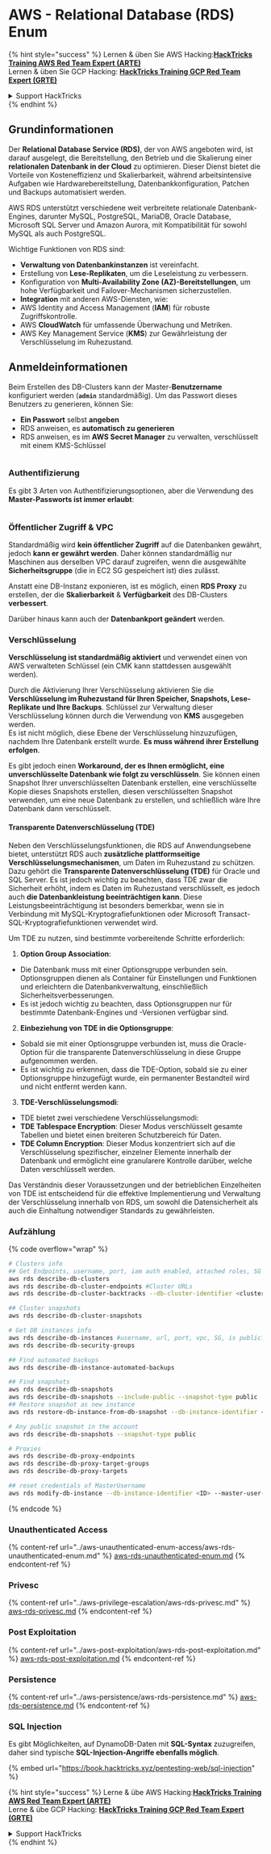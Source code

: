 # AWS - Relational Database (RDS) Enum

{% hint style="success" %}
Lernen & üben Sie AWS Hacking:<img src="../../../.gitbook/assets/image (1) (1) (1).png" alt="" data-size="line">[**HackTricks Training AWS Red Team Expert (ARTE)**](https://training.hacktricks.xyz/courses/arte)<img src="../../../.gitbook/assets/image (1) (1) (1).png" alt="" data-size="line">\
Lernen & üben Sie GCP Hacking: <img src="../../../.gitbook/assets/image (2).png" alt="" data-size="line">[**HackTricks Training GCP Red Team Expert (GRTE)**<img src="../../../.gitbook/assets/image (2).png" alt="" data-size="line">](https://training.hacktricks.xyz/courses/grte)

<details>

<summary>Support HackTricks</summary>

* Überprüfen Sie die [**Abonnementpläne**](https://github.com/sponsors/carlospolop)!
* **Treten Sie der** 💬 [**Discord-Gruppe**](https://discord.gg/hRep4RUj7f) oder der [**Telegram-Gruppe**](https://t.me/peass) bei oder **folgen** Sie uns auf **Twitter** 🐦 [**@hacktricks\_live**](https://twitter.com/hacktricks_live)**.**
* **Teilen Sie Hacking-Tricks, indem Sie PRs an die** [**HackTricks**](https://github.com/carlospolop/hacktricks) und [**HackTricks Cloud**](https://github.com/carlospolop/hacktricks-cloud) GitHub-Repos senden.

</details>
{% endhint %}

## Grundinformationen

Der **Relational Database Service (RDS)**, der von AWS angeboten wird, ist darauf ausgelegt, die Bereitstellung, den Betrieb und die Skalierung einer **relationalen Datenbank in der Cloud** zu optimieren. Dieser Dienst bietet die Vorteile von Kosteneffizienz und Skalierbarkeit, während arbeitsintensive Aufgaben wie Hardwarebereitstellung, Datenbankkonfiguration, Patchen und Backups automatisiert werden.

AWS RDS unterstützt verschiedene weit verbreitete relationale Datenbank-Engines, darunter MySQL, PostgreSQL, MariaDB, Oracle Database, Microsoft SQL Server und Amazon Aurora, mit Kompatibilität für sowohl MySQL als auch PostgreSQL.

Wichtige Funktionen von RDS sind:

* **Verwaltung von Datenbankinstanzen** ist vereinfacht.
* Erstellung von **Lese-Replikaten**, um die Leseleistung zu verbessern.
* Konfiguration von **Multi-Availability Zone (AZ)-Bereitstellungen**, um hohe Verfügbarkeit und Failover-Mechanismen sicherzustellen.
* **Integration** mit anderen AWS-Diensten, wie:
* AWS Identity and Access Management (**IAM**) für robuste Zugriffskontrolle.
* AWS **CloudWatch** für umfassende Überwachung und Metriken.
* AWS Key Management Service (**KMS**) zur Gewährleistung der Verschlüsselung im Ruhezustand.

## Anmeldeinformationen

Beim Erstellen des DB-Clusters kann der Master-**Benutzername** konfiguriert werden (**`admin`** standardmäßig). Um das Passwort dieses Benutzers zu generieren, können Sie:

* **Ein Passwort** selbst **angeben**
* RDS anweisen, es **automatisch zu generieren**
* RDS anweisen, es im **AWS Secret Manager** zu verwalten, verschlüsselt mit einem KMS-Schlüssel

<figure><img src="../../../.gitbook/assets/image (144).png" alt=""><figcaption></figcaption></figure>

### Authentifizierung

Es gibt 3 Arten von Authentifizierungsoptionen, aber die Verwendung des **Master-Passworts ist immer erlaubt**:

<figure><img src="../../../.gitbook/assets/image (227).png" alt=""><figcaption></figcaption></figure>

### Öffentlicher Zugriff & VPC

Standardmäßig wird **kein öffentlicher Zugriff** auf die Datenbanken gewährt, jedoch **kann er gewährt werden**. Daher können standardmäßig nur Maschinen aus derselben VPC darauf zugreifen, wenn die ausgewählte **Sicherheitsgruppe** (die in EC2 SG gespeichert ist) dies zulässt.

Anstatt eine DB-Instanz exponieren, ist es möglich, einen **RDS Proxy** zu erstellen, der die **Skalierbarkeit** & **Verfügbarkeit** des DB-Clusters **verbessert**.

Darüber hinaus kann auch der **Datenbankport geändert** werden.

### Verschlüsselung

**Verschlüsselung ist standardmäßig aktiviert** und verwendet einen von AWS verwalteten Schlüssel (ein CMK kann stattdessen ausgewählt werden).

Durch die Aktivierung Ihrer Verschlüsselung aktivieren Sie die **Verschlüsselung im Ruhezustand für Ihren Speicher, Snapshots, Lese-Replikate und Ihre Backups**. Schlüssel zur Verwaltung dieser Verschlüsselung können durch die Verwendung von **KMS** ausgegeben werden.\
Es ist nicht möglich, diese Ebene der Verschlüsselung hinzuzufügen, nachdem Ihre Datenbank erstellt wurde. **Es muss während ihrer Erstellung erfolgen**.

Es gibt jedoch einen **Workaround, der es Ihnen ermöglicht, eine unverschlüsselte Datenbank wie folgt zu verschlüsseln**. Sie können einen Snapshot Ihrer unverschlüsselten Datenbank erstellen, eine verschlüsselte Kopie dieses Snapshots erstellen, diesen verschlüsselten Snapshot verwenden, um eine neue Datenbank zu erstellen, und schließlich wäre Ihre Datenbank dann verschlüsselt.

#### Transparente Datenverschlüsselung (TDE)

Neben den Verschlüsselungsfunktionen, die RDS auf Anwendungsebene bietet, unterstützt RDS auch **zusätzliche plattformseitige Verschlüsselungsmechanismen**, um Daten im Ruhezustand zu schützen. Dazu gehört die **Transparente Datenverschlüsselung (TDE)** für Oracle und SQL Server. Es ist jedoch wichtig zu beachten, dass TDE zwar die Sicherheit erhöht, indem es Daten im Ruhezustand verschlüsselt, es jedoch auch **die Datenbankleistung beeinträchtigen kann**. Diese Leistungsbeeinträchtigung ist besonders bemerkbar, wenn sie in Verbindung mit MySQL-Kryptografiefunktionen oder Microsoft Transact-SQL-Kryptografiefunktionen verwendet wird.

Um TDE zu nutzen, sind bestimmte vorbereitende Schritte erforderlich:

1. **Option Group Association**:
* Die Datenbank muss mit einer Optionsgruppe verbunden sein. Optionsgruppen dienen als Container für Einstellungen und Funktionen und erleichtern die Datenbankverwaltung, einschließlich Sicherheitsverbesserungen.
* Es ist jedoch wichtig zu beachten, dass Optionsgruppen nur für bestimmte Datenbank-Engines und -Versionen verfügbar sind.
2. **Einbeziehung von TDE in die Optionsgruppe**:
* Sobald sie mit einer Optionsgruppe verbunden ist, muss die Oracle-Option für die transparente Datenverschlüsselung in diese Gruppe aufgenommen werden.
* Es ist wichtig zu erkennen, dass die TDE-Option, sobald sie zu einer Optionsgruppe hinzugefügt wurde, ein permanenter Bestandteil wird und nicht entfernt werden kann.
3. **TDE-Verschlüsselungsmodi**:
* TDE bietet zwei verschiedene Verschlüsselungsmodi:
* **TDE Tablespace Encryption**: Dieser Modus verschlüsselt gesamte Tabellen und bietet einen breiteren Schutzbereich für Daten.
* **TDE Column Encryption**: Dieser Modus konzentriert sich auf die Verschlüsselung spezifischer, einzelner Elemente innerhalb der Datenbank und ermöglicht eine granularere Kontrolle darüber, welche Daten verschlüsselt werden.

Das Verständnis dieser Voraussetzungen und der betrieblichen Einzelheiten von TDE ist entscheidend für die effektive Implementierung und Verwaltung der Verschlüsselung innerhalb von RDS, um sowohl die Datensicherheit als auch die Einhaltung notwendiger Standards zu gewährleisten.

### Aufzählung

{% code overflow="wrap" %}
```bash
# Clusters info
## Get Endpoints, username, port, iam auth enabled, attached roles, SG
aws rds describe-db-clusters
aws rds describe-db-cluster-endpoints #Cluster URLs
aws rds describe-db-cluster-backtracks --db-cluster-identifier <cluster-name>

## Cluster snapshots
aws rds describe-db-cluster-snapshots

# Get DB instances info
aws rds describe-db-instances #username, url, port, vpc, SG, is public?
aws rds describe-db-security-groups

## Find automated backups
aws rds describe-db-instance-automated-backups

## Find snapshots
aws rds describe-db-snapshots
aws rds describe-db-snapshots --include-public --snapshot-type public
## Restore snapshot as new instance
aws rds restore-db-instance-from-db-snapshot --db-instance-identifier <ID> --db-snapshot-identifier <ID> --availability-zone us-west-2a

# Any public snapshot in the account
aws rds describe-db-snapshots --snapshot-type public

# Proxies
aws rds describe-db-proxy-endpoints
aws rds describe-db-proxy-target-groups
aws rds describe-db-proxy-targets

## reset credentials of MasterUsername
aws rds modify-db-instance --db-instance-identifier <ID> --master-user-password <NewPassword> --apply-immediately
```
{% endcode %}

### Unauthenticated Access

{% content-ref url="../aws-unauthenticated-enum-access/aws-rds-unauthenticated-enum.md" %}
[aws-rds-unauthenticated-enum.md](../aws-unauthenticated-enum-access/aws-rds-unauthenticated-enum.md)
{% endcontent-ref %}

### Privesc

{% content-ref url="../aws-privilege-escalation/aws-rds-privesc.md" %}
[aws-rds-privesc.md](../aws-privilege-escalation/aws-rds-privesc.md)
{% endcontent-ref %}

### Post Exploitation

{% content-ref url="../aws-post-exploitation/aws-rds-post-exploitation.md" %}
[aws-rds-post-exploitation.md](../aws-post-exploitation/aws-rds-post-exploitation.md)
{% endcontent-ref %}

### Persistence

{% content-ref url="../aws-persistence/aws-rds-persistence.md" %}
[aws-rds-persistence.md](../aws-persistence/aws-rds-persistence.md)
{% endcontent-ref %}

### SQL Injection

Es gibt Möglichkeiten, auf DynamoDB-Daten mit **SQL-Syntax** zuzugreifen, daher sind typische **SQL-Injection-Angriffe ebenfalls möglich**.

{% embed url="https://book.hacktricks.xyz/pentesting-web/sql-injection" %}

{% hint style="success" %}
Lerne & übe AWS Hacking:<img src="../../../.gitbook/assets/image (1) (1) (1).png" alt="" data-size="line">[**HackTricks Training AWS Red Team Expert (ARTE)**](https://training.hacktricks.xyz/courses/arte)<img src="../../../.gitbook/assets/image (1) (1) (1).png" alt="" data-size="line">\
Lerne & übe GCP Hacking: <img src="../../../.gitbook/assets/image (2).png" alt="" data-size="line">[**HackTricks Training GCP Red Team Expert (GRTE)**<img src="../../../.gitbook/assets/image (2).png" alt="" data-size="line">](https://training.hacktricks.xyz/courses/grte)

<details>

<summary>Support HackTricks</summary>

* Überprüfe die [**Abonnementpläne**](https://github.com/sponsors/carlospolop)!
* **Tritt der** 💬 [**Discord-Gruppe**](https://discord.gg/hRep4RUj7f) oder der [**Telegram-Gruppe**](https://t.me/peass) bei oder **folge** uns auf **Twitter** 🐦 [**@hacktricks\_live**](https://twitter.com/hacktricks_live)**.**
* **Teile Hacking-Tricks, indem du PRs zu den** [**HackTricks**](https://github.com/carlospolop/hacktricks) und [**HackTricks Cloud**](https://github.com/carlospolop/hacktricks-cloud) GitHub-Repos einreichst.

</details>
{% endhint %}
